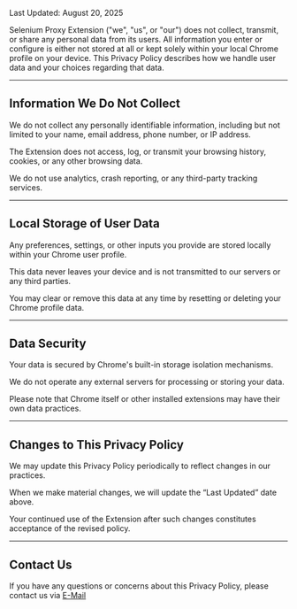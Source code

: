 Last Updated: August 20, 2025

Selenium Proxy Extension ("we", "us", or "our") does not collect, transmit, or share any personal data from its users. All information you enter or configure is either not stored at all or kept solely within your local Chrome profile on your device. This Privacy Policy describes how we handle user data and your choices regarding that data.

---

## Information We Do Not Collect

We do not collect any personally identifiable information, including but not limited to your name, email address, phone number, or IP address.  

The Extension does not access, log, or transmit your browsing history, cookies, or any other browsing data.  

We do not use analytics, crash reporting, or any third-party tracking services.

---

## Local Storage of User Data

Any preferences, settings, or other inputs you provide are stored locally within your Chrome user profile.  

This data never leaves your device and is not transmitted to our servers or any third parties.  

You may clear or remove this data at any time by resetting or deleting your Chrome profile data.

---

## Data Security

Your data is secured by Chrome's built-in storage isolation mechanisms.  

We do not operate any external servers for processing or storing your data.  

Please note that Chrome itself or other installed extensions may have their own data practices.

---

## Changes to This Privacy Policy

We may update this Privacy Policy periodically to reflect changes in our practices.  

When we make material changes, we will update the “Last Updated” date above.  

Your continued use of the Extension after such changes constitutes acceptance of the revised policy.

---

## Contact Us

If you have any questions or concerns about this Privacy Policy, please contact us via [E-Mail](mailto:artemplakha@gmail.com)